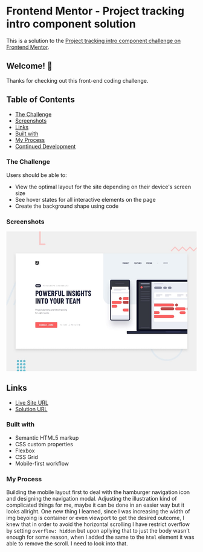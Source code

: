 # Frontend Mentor - Project tracking intro component solution

This is a solution to the [Project tracking intro component challenge on Frontend Mentor](https://www.frontendmentor.io/challenges/project-tracking-intro-component-5d289097500fcb331a67d80e).

## Welcome! 👋

Thanks for checking out this front-end coding challenge.

## Table of Contents

- [The Challenge](#the-challenge)
- [Screenshots](#screenshots)
- [Links](#links)
- [Built with](#built-with)
- [My Process](#my-process)
- [Continued Development](#continued-development)

### The Challenge

Users should be able to:

- View the optimal layout for the site depending on their device's screen size
- See hover states for all interactive elements on the page
- Create the background shape using code

### Screenshots

![alt text](design/desktop-preview.jpg)

## Links

- [Live Site URL](https://debabratabanik.github.io/project-tracking-intro-component-master/)
- [Solution URL]()

### Built with

- Semantic HTML5 markup
- CSS custom properties
- Flexbox
- CSS Grid
- Mobile-first workflow

### My Process

Building the mobile layout first to deal with the hamburger navigation icon and designing the navigation modal. 
Adjusting the illustration kind of complicated things for me, maybe it can be done in an easier way but it looks allright.
One new thing I learned, since I was increasing the width of img beyoing is container or even viewport to get the desired outcome, I knew that in order to avoid the horizontal scrolling I have restrict overflow by setting `overflow: hidden` but upon apllying that to just the body wasn't enough for some reason, when I added the same to the `html` element it was able to remove the scroll. I need to look into that.  